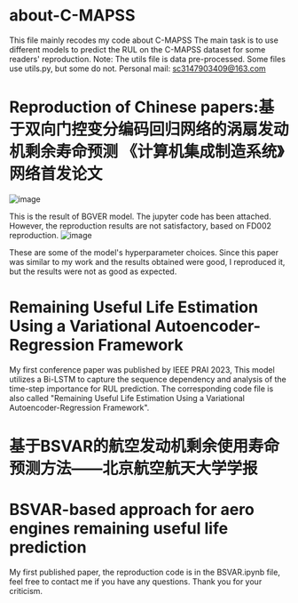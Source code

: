 # about-C-MAPSS
This file mainly recodes my code about C-MAPSS
The main task is to use different models to predict the RUL on the C-MAPSS dataset for some readers' reproduction.
Note: The utils file is data pre-processed. Some files use utils.py, but some do not.
Personal mail: sc3147903409@163.com
# Reproduction of Chinese papers:基于双向门控变分编码回归网络的涡扇发动机剩余寿命预测 《计算机集成制造系统》网络首发论文
![image](https://github.com/sc3147903409/about-C-MAPSS/assets/137983953/83346e66-3f30-49c1-9e47-ca218e64a609)

This is the result of BGVER model. The jupyter code has been attached. However, the reproduction results are not satisfactory, based on FD002 reproduction.
![image](https://github.com/sc3147903409/about-C-MAPSS/assets/137983953/900f18b3-48c6-44a1-a661-2d995fc6bcc3)

These are some of the model's hyperparameter choices. 
Since this paper was similar to my work and the results obtained were good, I reproduced it, but the results were not as good as expected.
# Remaining Useful Life Estimation Using a Variational Autoencoder-Regression Framework
My first conference paper was published by IEEE PRAI 2023, This model utilizes a Bi-LSTM to capture the sequence dependency and analysis of the time-step importance for RUL prediction.
The corresponding code file is also called "Remaining Useful Life Estimation Using a Variational Autoencoder-Regression Framework".
# 基于BSVAR的航空发动机剩余使用寿命预测方法——北京航空航天大学学报
# BSVAR-based approach for aero engines remaining useful life prediction
My first published paper, the reproduction code is in the BSVAR.ipynb file, feel free to contact me if you have any questions. Thank you for your criticism.
